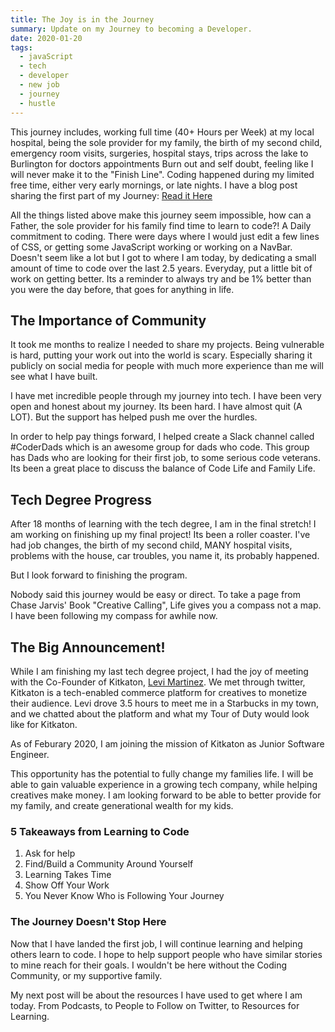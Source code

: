 ```yaml
---
title: The Joy is in the Journey
summary: Update on my Journey to becoming a Developer.
date: 2020-01-20
tags:
  - javaScript
  - tech
  - developer
  - new job
  - journey
  - hustle
---
```


This journey includes, working full time (40+ Hours per Week) at my local hospital, being the sole provider for my family, the birth of my second child, emergency room visits, surgeries, hospital stays, trips across the lake to Burlington for doctors appointments Burn out and self doubt, feeling like I will never make it to the "Finish Line". Coding happened during my limited free time, either very early mornings, or late nights. I have a blog post sharing the first part of my Journey: [Read it Here](<https://emmettnaughton.com/posts/the-journey-(so-far)/>)

All the things listed above make this journey seem impossible, how can a Father, the sole provider for his family find time to learn to code?! A Daily commitment to coding. There were days where I would just edit a few lines of CSS, or getting some JavaScript working or working on a NavBar. Doesn't seem like a lot but I got to where I am today, by dedicating a small amount of time to code over the last 2.5 years. Everyday, put a little bit of work on getting better. Its a reminder to always try and be 1% better than you were the day before, that goes for anything in life.

## The Importance of Community

It took me months to realize I needed to share my projects. Being vulnerable is hard, putting your work out into the world is scary. Especially sharing it publicly on social media for people with much more experience than me will see what I have built.

I have met incredible people through my journey into tech. I have been very open and honest about my journey. Its been hard. I have almost quit (A LOT). But the support has helped push me over the hurdles.

In order to help pay things forward, I helped create a Slack channel called #CoderDads which is an awesome group for dads who code. This group has Dads who are looking for their first job, to some serious code veterans. Its been a great place to discuss the balance of Code Life and Family Life.

## Tech Degree Progress

After 18 months of learning with the tech degree, I am in the final stretch! I am working on finishing up my final project! Its been a roller coaster. I've had job changes, the birth of my second child, MANY hospital visits, problems with the house, car troubles, you name it, its probably happened.

But I look forward to finishing the program.

Nobody said this journey would be easy or direct. To take a page from Chase Jarvis' Book "Creative Calling", Life gives you a compass not a map. I have been following my compass for awhile now.

## The Big Announcement!

While I am finishing my last tech degree project, I had the joy of meeting with the Co-Founder of Kitkaton, [Levi Martinez](http://twitter.com/mrcasualhipster). We met through twitter, Kitkaton is a tech-enabled commerce platform for creatives to monetize their audience. Levi drove 3.5 hours to meet me in a Starbucks in my town, and we chatted about the platform and what my Tour of Duty would look like for Kitkaton.

As of Feburary 2020, I am joining the mission of Kitkaton as Junior Software Engineer.

This opportunity has the potential to fully change my families life. I will be able to gain valuable experience in a growing tech company, while helping creatives make money. I am looking forward to be able to better provide for my family, and create generational wealth for my kids.

### 5 Takeaways from Learning to Code

1. Ask for help
1. Find/Build a Community Around Yourself
1. Learning Takes Time
1. Show Off Your Work
1. You Never Know Who is Following Your Journey

### The Journey Doesn't Stop Here

Now that I have landed the first job, I will continue learning and helping others learn to code. I hope to help support people who have similar stories to mine reach for their goals. I wouldn't be here without the Coding Community, or my supportive family.

My next post will be about the resources I have used to get where I am today. From Podcasts, to People to Follow on Twitter, to Resources for Learning.
